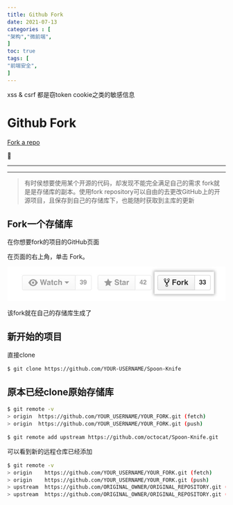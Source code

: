 ```yaml
---
title: Github Fork
date: 2021-07-13
categories : [                              
"架构","微前端",
]
toc: true
tags: [
"前端安全",
]
---
```


xss & csrf 都是窃token cookie之类的敏感信息

<!--more-->

# Github Fork

[Fork a repo](https://docs.github.com/en/get-started/quickstart/fork-a-repo)

📖

---

---

> 有时侯想要使用某个开源的代码，却发现不能完全满足自己的需求
fork就是是存储库的副本。使用fork repository可以自由的去更改GitHub上的开源项目，且保存到自己的存储库下，也能随时获取到主库的更新

## Fork一个存储库

在你想要fork的项目的GitHub页面

在页面的右上角，单击 Fork。

![Github%20Fork%2040a066569c71410791397d8e1b1a48d4/Untitled.png](Github%20Fork%2040a066569c71410791397d8e1b1a48d4/Untitled.png)

该fork就在自己的存储库生成了

## 新开始的项目

直接clone

```bash
$ git clone https://github.com/YOUR-USERNAME/Spoon-Knife
```

## 原本已经clone原始存储库

```bash
$ git remote -v
> origin  https://github.com/YOUR_USERNAME/YOUR_FORK.git (fetch)
> origin  https://github.com/YOUR_USERNAME/YOUR_FORK.git (push)
```

```bash
$ git remote add upstream https://github.com/octocat/Spoon-Knife.git
```

可以看到新的远程仓库已经添加

```bash
$ git remote -v
> origin    https://github.com/YOUR_USERNAME/YOUR_FORK.git (fetch)
> origin    https://github.com/YOUR_USERNAME/YOUR_FORK.git (push)
> upstream  https://github.com/ORIGINAL_OWNER/ORIGINAL_REPOSITORY.git (fetch)
> upstream  https://github.com/ORIGINAL_OWNER/ORIGINAL_REPOSITORY.git (push)
```
